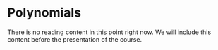 # Polynomials 

There is no reading content in this point right now. We will include this content before the presentation of the course. 

